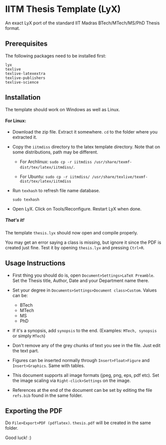 IITM Thesis Template (LyX)
==========================

An exact LyX port of the standard IIT Madras BTech/MTech/MS/PhD Thesis
format.

## Prerequisites ##

The following packages need to be installed first:

	lyx
	texlive
	texlive-latexextra
	texlive-publishers
	texlive-science

## Installation ##

The template should work on Windows as well as Linux.

#### For Linux: ####

- Download the zip file. Extract it somewhere. `cd` to the folder 
  where you extracted it.
  
- Copy the `iitmdiss` directory to the latex template directory. 
  Note that on some distributions, path may be different.
  
	- For Archlinux:
	`sudo cp -r iitmdiss /usr/share/texmf-dist/tex/latex/iitmdiss/`.
  	
	- For Ubuntu:
  	`sudo cp -r iitmdiss/ /usr/share/texlive/texmf-dist/tex/latex/iitmdiss`
  
- Run `texhash` to refresh file name database.

  `sudo texhash`

- Open LyX. Click on Tools/Reconfigure. Restart LyX when done.

##### That's it! #####
The template `thesis.lyx` should now open and compile properly. 

You may get an error saying a class is missing, but ignore it since 
the PDF is created just fine. Test it by opening `thesis.lyx` and 
pressing `Ctrl+R`.


## Usage Instructions ##

- First thing you should do is, open `Document>Settings>LaTeX Preamble`.
  Set the Thesis title, Author, Date and your Department name there.

- Set your degree in `Documents>Settings>Document class>Custom`. Values
  can be:
	- BTech
	- MTech
	- MS
	- PhD 
	
- If it's a synopsis, add `synopsis` to the end. 
  (Examples: `MTech, synopsis` or simply `MTech`)

- Don't remove any of the grey chunks of text you see in the file.
  Just edit the text part.

- Figures can be inserted normally through `Insert>Float>Figure` and
  `Insert>Graphics`. Same with tables.

- This document supports all image formats (jpeg, png, eps, pdf etc).
  Set the image scaling via `Right-click>Settings` on the image.

- References at the end of the document can be set by editing the file
  `refs.bib` found in the same folder.

## Exporting the PDF ##

Do `File>Export>PDF (pdflatex)`. `thesis.pdf` will be created in the
same folder.

Good luck! :)
